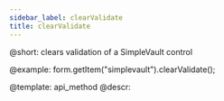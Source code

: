 ```yaml
---
sidebar_label: clearValidate
title: clearValidate
---          
```


@short: clears validation of a SimpleVault control





@example:
form.getItem("simplevault").clearValidate();


@template: api_method
@descr:


